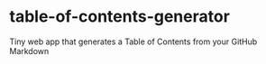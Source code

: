 # table-of-contents-generator
Tiny web app that generates a Table of Contents from your GitHub Markdown
